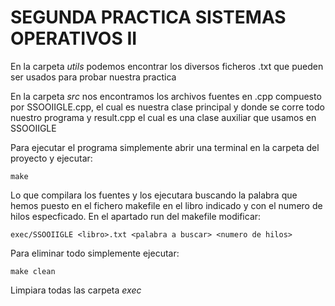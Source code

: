 # SEGUNDA PRACTICA SISTEMAS OPERATIVOS II

En la carpeta _utils_ podemos encontrar los diversos ficheros .txt que pueden ser usados para probar nuestra practica

En la carpeta _src_ nos encontramos los archivos fuentes en .cpp compuesto por SSOOIIGLE.cpp, el cual es nuestra clase principal y donde se corre todo nuestro programa y result.cpp el cual es una clase auxiliar que usamos en SSOOIIGLE

Para ejecutar el programa simplemente abrir una terminal en la carpeta del proyecto y ejecutar: 
 ```
make
```
Lo que compilara los fuentes y los ejecutara buscando la palabra que hemos puesto en el fichero makefile en el libro indicado y con el numero de hilos especficado. En el
apartado run del makefile modificar: 

```
exec/SSOOIIGLE <libro>.txt <palabra a buscar> <numero de hilos>
```


Para eliminar todo simplemente ejecutar: 
```
make clean
```

Limpiara todas las carpeta _exec_